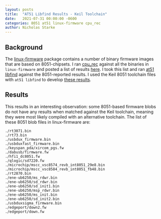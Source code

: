 ```yaml
---
layout: posts
title:  "AT51 Libfind Results - Keil Toolchain"
date:   2021-07-31 00:00:00 -0600
categories: 8051 at51 linux-firmware cpu_rec
author: Nicholas Starke
---
```


## Background

The [linux-firmware](https://git.kernel.org/pub/scm/linux/kernel/git/firmware/linux-firmware.git) package contains a number of binary firmware images that are based on 8051-chipsets. I ran [cpu_rec](https://github.com/airbus-seclab/cpu_rec) against all the binaries in `linux-firmware` and posted a list of results [here](https://gist.github.com/nstarke/771f76801e92e5c46508a9a61888920d).  I took this list and ran [at51 libfind](https://github.com/8051Enthusiast/at51) against the 8051-reported results.  I used the Keil 8051 toolchain files with `at51 libfind` to develop [these results](https://github.com/nstarke/at51-libfind-linux-firmware-results).  

## Results

This results in an interesting observation: some 8051-based firmware blobs do not have any results when matched against the Keil toolchain, meaning they were most likely compiled with an alternative toolchain.  The list of these 8051 blob files in linux-firmware are:

```
./rt3071.bin
./rt73.bin
./usbdux_firmware.bin
./usbduxfast_firmware.bin
./keyspan_pda/xircom_pgs.fw
./dabusb/firmware.fw
./hfi1_dc8051.fw
./qlogic/sd7220.fw
./microchip/mscc_vsc8574_revb_int8051_29e8.bin
./microchip/mscc_vsc8584_revb_int8051_fb48.bin
./rt2870.bin
./ene-ub6250/ms_rdwr.bin
./ene-ub6250/sd_rdwr.bin
./ene-ub6250/sd_init1.bin
./ene-ub6250/msp_rdwr.bin
./ene-ub6250/ms_init.bin
./ene-ub6250/sd_init2.bin
./usbduxsigma_firmware.bin
./edgeport/down2.fw
./edgeport/down.fw
```